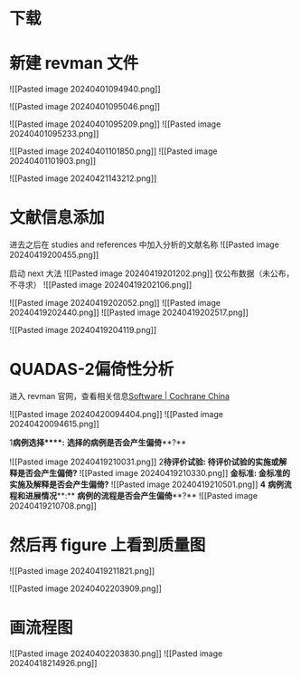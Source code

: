 # 下载

# 新建 revman 文件

![[Pasted image 20240401094940.png]]

![[Pasted image 20240401095046.png]]

![[Pasted image 20240401095209.png]]
![[Pasted image 20240401095233.png]]

![[Pasted image 20240401101850.png]]
![[Pasted image 20240401101903.png]]

![[Pasted image 20240421143212.png]]

# 文献信息添加
进去之后在 studies and references 中加入分析的文献名称
![[Pasted image 20240419200455.png]]

启动 next 大法
![[Pasted image 20240419201202.png]]
仅公布数据（未公布，不寻求）
![[Pasted image 20240419202106.png]]

![[Pasted image 20240419202052.png]]
![[Pasted image 20240419202440.png]]
![[Pasted image 20240419202517.png]]

![[Pasted image 20240419204119.png]]


# QUADAS-2偏倚性分析
进入 revman 官网，查看相关信息[Software | Cochrane China](https://china.cochrane.org/resources/cochrane-resources/software)

![[Pasted image 20240420094404.png]]
![[Pasted image 20240420094615.png]]

1**病例选择****:** **选择的病例是否会产生偏倚****?**

![[Pasted image 20240419210031.png]]
2**待评价试验: 待评价试验的实施或解释是否会产生偏倚?**
![[Pasted image 20240419210330.png]]
**金标准: 金标准的实施及解释是否会产生偏倚?**
![[Pasted image 20240419210501.png]]
**4** **病例流程和进展情况****:** **病例的流程是否会产生偏倚****?**
![[Pasted image 20240419210708.png]]
# 然后再 figure 上看到质量图

![[Pasted image 20240419211821.png]]

![[Pasted image 20240402203909.png]]

# 画流程图
![[Pasted image 20240402203830.png]]
![[Pasted image 20240418214926.png]]



